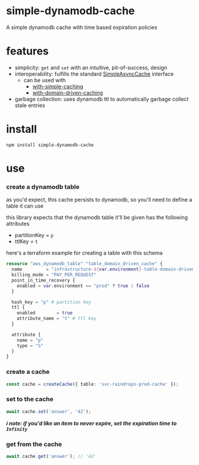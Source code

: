 # simple-dynamodb-cache

A simple dynamodb cache with time based expiration policies

# features

- simplicity: `get` and `set` with an intuitive, pit-of-success, design
- interoperability: fulfills the standard [SimpleAsyncCache](https://github.com/ehmpathy/with-simple-caching/blob/main/src/domain/SimpleCache.ts#L9-L15) interface
  - can be used with
    - [with-simple-caching](https://github.com/ehmpathy/with-simple-caching)
    - [with-domain-driven-caching](https://github.com/ehmpathy/with-domain-driven-caching)
- garbage collection: uses dynamodb ttl to automatically garbage collect stale entries

# install

```
npm install simple-dynamodb-cache
```

# use

### create a dynamodb table

as you'd expect, this cache persists to dynamodb, so you'll need to define a table it can use

this library expects that the dynamodb table it'll be given has the following attributes
- partitionKey = `p`
- ttlKey = `t`

here's a terraform example for creating a table with this schema
```tf
resource "aws_dynamodb_table" "table_domain_driven_cache" {
  name         = "infrastructure-${var.environment}-table-domain-driven-cache"
  billing_mode = "PAY_PER_REQUEST"
  point_in_time_recovery {
    enabled = var.environment == "prod" ? true : false
  }

  hash_key = "p" # partition key
  ttl {
    enabled        = true
    attribute_name = "t" # ttl key
  }

  attribute {
    name = "p"
    type = "S"
  }
}
```

### create a cache

```ts
const cache = createCache({ table: 'svc-raindrops-prod-cache' });
```

### set to the cache

```ts
await cache.set('answer', '42');
```

***ℹ️ note: if you'd like an item to never expire, set the expiration time to `Infinity`***

### get from the cache

```ts
await cache.get('answer'); // '42'
```
